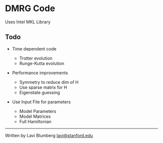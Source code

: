 DMRG Code
====

Uses Intel MKL Library


Todo
----

- Time dependent code
	- Trotter evolution
	- Runge-Kutta evolution

- Performance improvements
	- Symmetry to reduce dim of H
	- Use sparse matrix for H
	- Eigenstate guessing

- Use Input File for parameters
	- Model Parameters
	- Model Matrices
	- Full Hamiltonian


---

Written by Lavi Blumberg <lavi@stanford.edu>
